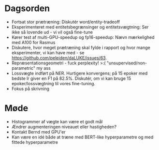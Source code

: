 # Dagsorden
- Fortsat stor prætræning: Diskutér word/entity-tradeoff
- Eksperimenteret med entitetsbegrænsinger og entitetsvægtning: Ser ikke så lovende ud - vi vil også fine-tune
- Kører test af multi-GPU-speedup og fp16-speedup: Nævn mærkelighed med A100 for Rasmus
- Diskutere, hvor meget prætræning skal fylde i rapport og hvor mange eksperimenter, vi kan have med - se https://github.com/peleiden/daLUKE/issues/63.
- Repræsentationsgeometri - fuck perplexity! >:( "unsupervised/non-parametric" my ass
- Lossvægte indført på NER. Hurtigere konvergens; på 15 epoker med bedste lr giver en F1 på 82.5%. Diskutér, om vi kan bruge 15 epoker/lossvægtning til vores fine-tuning.
- Fokus på skrivning

# Møde
- Histogrammer af vægte kan være et godt mål
- Ændrer augmenteringen niveauet eller hastigheden?
- Kontakt Bernd med GPU'er
- Kan være en idé både at træne med BERT-like hyperparametre og med fittede hyperparametre

